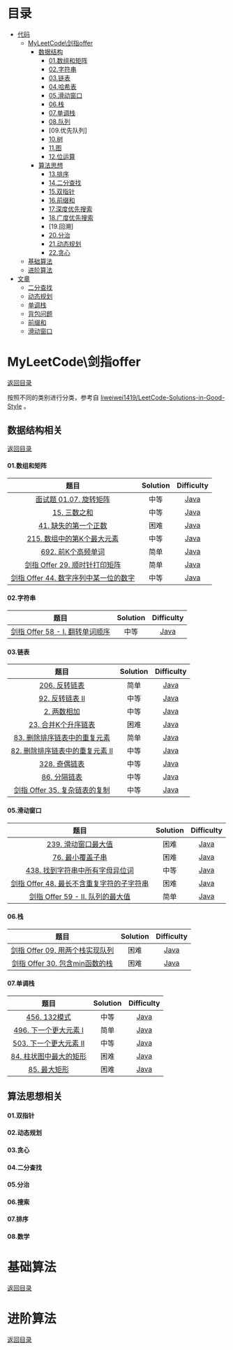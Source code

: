 # 目录
- [代码](https://github.com/stianyu/MyLeetCode#%E7%9B%AE%E5%BD%95)
    - [MyLeetCode\剑指offer](https://github.com/stianyu/MyLeetCode#%E7%9B%AE%E5%BD%95)
        - [数据结构](https://github.com/stianyu/MyLeetCode#%E6%95%B0%E6%8D%AE%E7%BB%93%E6%9E%84%E7%9B%B8%E5%85%B3)
            - [01.数组和矩阵](https://github.com/stianyu/MyLeetCode#01%E6%95%B0%E7%BB%84%E5%92%8C%E7%9F%A9%E9%98%B5)
            - [02.字符串](https://github.com/stianyu/MyLeetCode#02%E5%AD%97%E7%AC%A6%E4%B8%B2)
            - [03.链表](https://github.com/stianyu/MyLeetCode#03%E9%93%BE%E8%A1%A8)
            - [04.哈希表](https://github.com/dyfloveslife/LeetCodeAndSwordToOffer#04%E5%93%88%E5%B8%8C%E8%A1%A8)
            - [05.滑动窗口](https://github.com/stianyu/MyLeetCode#03%E9%93%BE%E8%A1%A8)
            - [06.栈](https://github.com/stianyu/MyLeetCode#06%E6%A0%88)
            - [07.单调栈](https://github.com/stianyu/MyLeetCode#07%E5%8D%95%E8%B0%83%E6%A0%88)
            - [08.队列](https://github.com/dyfloveslife/LeetCodeAndSwordToOffer#05%E6%A0%88%E5%92%8C%E9%98%9F%E5%88%97)
            - [09.优先队列]
            - [10.树](https://github.com/dyfloveslife/LeetCodeAndSwordToOffer#03%E6%A0%91)
            - [11.图](https://github.com/dyfloveslife/LeetCodeAndSwordToOffer#06%E5%9B%BE)
            - [12.位运算](https://github.com/dyfloveslife/LeetCodeAndSwordToOffer#07%E4%BD%8D%E8%BF%90%E7%AE%97)
        - [算法思想](https://github.com/dyfloveslife/LeetCodeAndSwordToOffer#%E7%AE%97%E6%B3%95%E6%80%9D%E6%83%B3%E7%9B%B8%E5%85%B3)
            - [13.排序](https://github.com/dyfloveslife/LeetCodeAndSwordToOffer#07%E6%8E%92%E5%BA%8F)
            - [14.二分查找](https://github.com/dyfloveslife/LeetCodeAndSwordToOffer#04%E4%BA%8C%E5%88%86%E6%9F%A5%E6%89%BE)
            - [15.双指针](https://github.com/dyfloveslife/LeetCodeAndSwordToOffer#01%E5%8F%8C%E6%8C%87%E9%92%88)
            - [16.前缀和]()
            - [17.深度优先搜索]()
            - [18.广度优先搜索]()
            - [19.回溯]
            - [20.分治](https://github.com/dyfloveslife/LeetCodeAndSwordToOffer#05%E5%88%86%E6%B2%BB)
            - [21.动态规划](https://github.com/dyfloveslife/LeetCodeAndSwordToOffer#02%E5%8A%A8%E6%80%81%E8%A7%84%E5%88%92)
            - [22.贪心](https://github.com/dyfloveslife/LeetCodeAndSwordToOffer#03%E8%B4%AA%E5%BF%83)      
    - [基础算法](https://github.com/dyfloveslife/LeetCodeAndSwordToOffer#%E5%9F%BA%E7%A1%80%E7%AE%97%E6%B3%95)
    - [进阶算法](https://github.com/dyfloveslife/LeetCodeAndSwordToOffer#%E8%BF%9B%E9%98%B6%E7%AE%97%E6%B3%95)
- [文章]()
    - [二分查找]()
    - [动态规划]()
    - [单调栈]()
    - [背包问题]()
    - [前缀和]()
    - [滑动窗口]()
    
# MyLeetCode\剑指offer
[返回目录](https://github.com/stianyu/MyLeetCode#%E7%9B%AE%E5%BD%95)

按照不同的类别进行分类，参考自 [liweiwei1419/LeetCode-Solutions-in-Good-Style](https://github.com/liweiwei1419/LeetCode-Solutions-in-Good-Style) 。
## 数据结构相关
[返回目录](https://github.com/dyfloveslife/LeetCodeAndSwordToOffer#%E7%9B%AE%E5%BD%95)

#### 01.数组和矩阵

| 题目 |   Solution | Difficulty |
| :--------------------: | :--------------: | :-------------: |
|   [面试题 01.07. 旋转矩阵](https://leetcode-cn.com/problems/rotate-matrix-lcci/)   |      中等       | [Java](https://github.com/stianyu/MyLeetCode/blob/master/src/_01/array/_01_07_RotateMatrix/Solution.java) |
|   [15. 三数之和](https://leetcode-cn.com/problems/3sum/)   |      中等       | [Java](https://github.com/stianyu/MyLeetCode/blob/master/src/_01/array/_15_ThreeSum/Solution.java) |
|   [41. 缺失的第一个正数](https://leetcode-cn.com/problems/first-missing-positive/)   |      困难       | [Java](https://github.com/stianyu/MyLeetCode/tree/master/src/_01/array/_41_FirstMissingPositive/Solution.java) |
|   [215. 数组中的第K个最大元素](https://leetcode-cn.com/problems/kth-largest-element-in-an-array/)   |      中等       | [Java](https://github.com/stianyu/MyLeetCode/blob/master/src/_01/array/_215_FindKthLargest/Solution.java) |
|   [692. 前K个高频单词](https://leetcode-cn.com/problems/top-k-frequent-words/)   |      简单       | [Java](https://github.com/stianyu/MyLeetCode/tree/master/src/_01/array/_692_TopKFrequent/Solution.java) |
|   [剑指 Offer 29. 顺时针打印矩阵](https://leetcode-cn.com/problems/shun-shi-zhen-da-yin-ju-zhen-lcof/)   |      简单       | [Java](https://github.com/stianyu/MyLeetCode/tree/master/src/_01/array/_Offer_29_SpiralOrder/Solution.java) |
|   [剑指 Offer 44. 数字序列中某一位的数字](https://leetcode-cn.com/problems/shu-zi-xu-lie-zhong-mou-yi-wei-de-shu-zi-lcof/)   |      中等       | [Java](https://github.com/stianyu/MyLeetCode/blob/master/src/_01/array/Offer_44_FindNthDigit/Solution.java) |



#### 02.字符串

| 题目 |   Solution | Difficulty |
| :--------------------: | :--------------: | :-------------: |
|   [剑指 Offer 58 - I. 翻转单词顺序](https://leetcode-cn.com/problems/fan-zhuan-dan-ci-shun-xu-lcof/)   |      中等       | [Java](https://github.com/stianyu/MyLeetCode/tree/master/src/_02/string/Offer58/Solution.java) |



#### 03.链表

| 题目 |   Solution | Difficulty |
| :--------------------: | :--------------: | :-------------: |
|   [206. 反转链表](https://leetcode-cn.com/problems/reverse-linked-list/)   |      简单       | [Java](https://github.com/stianyu/MyLeetCode/tree/master/src/_03/linkedList/_92_ReverseBetween/Solution.java) |
|   [92. 反转链表 II](https://leetcode-cn.com/problems/fan-zhuan-lian-biao-lcof/)   |      中等       | [Java](https://github.com/stianyu/MyLeetCode/tree/master/src/_03/linkedList/_4_MedianOfTwoSortedArrays/Solution.java) |
|   [2. 两数相加](https://leetcode-cn.com/problems/add-two-numbers/)   |      中等       | [Java](https://github.com/stianyu/MyLeetCode/tree/master/src/_03/linkedList/_2_AddTwoNumbers/Solution.java) |
|   [23. 合并K个升序链表](https://leetcode-cn.com/problems/merge-k-sorted-lists/)   |      困难       | [Java](https://github.com/stianyu/MyLeetCode/tree/master/src/_03/linkedList/_23_MergeLists/Solution.java) |
|   [83. 删除排序链表中的重复元素](https://leetcode-cn.com/problems/remove-duplicates-from-sorted-list/)   |      简单       | [Java](https://github.com/stianyu/MyLeetCode/tree/master/src/_03/linkedList/_83_DeleteDuplicates/Solution.java) |
|   [82. 删除排序链表中的重复元素 II](https://leetcode-cn.com/problems/remove-duplicates-from-sorted-list-ii/)   |      中等       | [Java](https://github.com/stianyu/MyLeetCode/tree/master/src/_03/linkedList/_82_DeleteDuplicatesII/Solution.java) |
|   [328. 奇偶链表](https://leetcode-cn.com/problems/odd-even-linked-list/)   |      中等       | [Java](https://github.com/stianyu/MyLeetCode/tree/master/src/_03/linkedList/_328_OddEvenList/Solution.java) |
|   [86. 分隔链表](https://leetcode-cn.com/problems/partition-list/)   |      中等       | [Java](https://github.com/stianyu/MyLeetCode/tree/master/src/_03/linkedList/_86_PartitionLinkedList/Solution.java) |
|   [剑指 Offer 35. 复杂链表的复制](https://leetcode-cn.com/problems/fu-za-lian-biao-de-fu-zhi-lcof/)   |      中等       | [Java](https://github.com/stianyu/MyLeetCode/tree/master/src/_03/linkedList/Offer_35_CopyRandomList/Solution.java) |




#### 05.滑动窗口

| 题目 |   Solution | Difficulty |
| :--------------------: | :--------------: | :-------------: |
|   [239. 滑动窗口最大值](https://leetcode-cn.com/problems/sliding-window-maximum/)   |      困难       | [Java](https://github.com/stianyu/MyLeetCode/tree/master/src/_05/slidingWindow/_239_MaxInSlidingWindow/Solution.java) |
|   [76. 最小覆盖子串](https://leetcode-cn.com/problems/minimum-window-substring/)   |      困难       | [Java](https://github.com/stianyu/MyLeetCode/tree/master/src/_05/slidingWindow/_76_minWindow/Solution.java) |
|   [438. 找到字符串中所有字母异位词](https://leetcode-cn.com/problems/find-all-anagrams-in-a-string/)   |      中等       | [Java](https://github.com/stianyu/MyLeetCode/tree/master/src/_05/slidingWindow/_438_findAnagrams/Solution.java) |
|   [剑指 Offer 48. 最长不含重复字符的子字符串](https://leetcode-cn.com/problems/zui-chang-bu-han-zhong-fu-zi-fu-de-zi-zi-fu-chuan-lcof/)   |      困难       | [Java](https://github.com/stianyu/MyLeetCode/tree/master/src/_05/slidingWindow/Offer48_lengthOfLongestSubstring/Solution.java) |
|   [剑指 Offer 59 - II. 队列的最大值](https://leetcode-cn.com/problems/dui-lie-de-zui-da-zhi-lcof/)   |      简单       | [Java](https://github.com/stianyu/MyLeetCode/tree/master/src/_05/slidingWindow/Offer59II_MaxInDeque/Solution.java) |




#### 06.栈

| 题目 |   Solution | Difficulty |
| :--------------------: | :--------------: | :-------------: |
|   [剑指 Offer 09. 用两个栈实现队列](https://leetcode-cn.com/problems/yong-liang-ge-zhan-shi-xian-dui-lie-lcof/)   |      困难       | [Java](https://github.com/stianyu/MyLeetCode/tree/master/src/_06/stack/Offer_09_CQueue/CQueue.java) |
|   [剑指 Offer 30. 包含min函数的栈](https://leetcode-cn.com/problems/bao-han-minhan-shu-de-zhan-lcof/) |      困难       | [Java](https://github.com/stianyu/MyLeetCode/tree/master/src/_06/stack/Offer_30_Queue/Solution.java) |




#### 07.单调栈

| 题目 |   Solution | Difficulty |
| :--------------------: | :--------------: | :-------------: |
|   [456. 132模式](https://leetcode-cn.com/problems/132-pattern/)   |      中等       | [Java](https://github.com/stianyu/MyLeetCode/tree/master/src/_07/monotonousStack/_456_Find132Pattern/Solution.java) |
|   [496. 下一个更大元素 I](https://leetcode-cn.com/problems/next-greater-element-i/)   |      简单       | [Java](https://github.com/stianyu/MyLeetCode/tree/master/src/_07/monotonousStack/_496_NextGreaterElementI/Solution.java) |
|   [503. 下一个更大元素 II](https://leetcode-cn.com/problems/next-greater-element-ii/)   |      中等       | [Java](https://github.com/stianyu/MyLeetCode/tree/master/src/_07/monotonousStack/_503_NextGreaterElementsII_LoopArray/Solution.java) |
|   [84. 柱状图中最大的矩形](https://leetcode-cn.com/problems/largest-rectangle-in-histogram/)   |      困难       | [Java](https://github.com/stianyu/MyLeetCode/tree/master/src/_07/monotonousStack/_84_LargestRectangleArea/Solution.java) |
|   [85. 最大矩形](https://leetcode-cn.com/problems/maximal-rectangle/)   |      困难       | [Java](https://github.com/stianyu/MyLeetCode/tree/master/src/_07/monotonousStack/_85_maximalRectangle/Solution.java) |




## 算法思想相关

#### 01.双指针



#### 02.动态规划 


#### 03.贪心



#### 04.二分查找


#### 05.分治



#### 06.搜索



#### 07.排序



#### 08.数学




 # 基础算法
 [返回目录](https://github.com/dyfloveslife/LeetCodeAndSwordToOffer#%E7%9B%AE%E5%BD%95)
 

 # 进阶算法
 [返回目录](https://github.com/dyfloveslife/LeetCodeAndSwordToOffer#%E7%9B%AE%E5%BD%95)
 